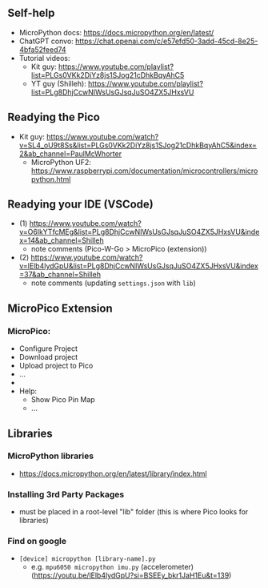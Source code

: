 ## Self-help

- MicroPython docs: https://docs.micropython.org/en/latest/
- ChatGPT convo: https://chat.openai.com/c/e57efd50-3add-45cd-8e25-4bfa52feed74
- Tutorial videos:
  - Kit guy: https://www.youtube.com/playlist?list=PLGs0VKk2DiYz8js1SJog21cDhkBqyAhC5
  - YT guy (Shilleh): https://www.youtube.com/playlist?list=PLg8DhjCcwNIWsUsGJsqJuSO4ZX5JHxsVU

## Readying the Pico

- Kit guy: https://www.youtube.com/watch?v=SL4_oU9t8Ss&list=PLGs0VKk2DiYz8js1SJog21cDhkBqyAhC5&index=2&ab_channel=PaulMcWhorter
  - MicroPython UF2: https://www.raspberrypi.com/documentation/microcontrollers/micropython.html

## Readying your IDE (VSCode)

- (1) https://www.youtube.com/watch?v=O6lkYTfcMEg&list=PLg8DhjCcwNIWsUsGJsqJuSO4ZX5JHxsVU&index=14&ab_channel=Shilleh
  - note comments (Pico-W-Go > MicroPico (extension))
- (2) https://www.youtube.com/watch?v=lElb4lydGpU&list=PLg8DhjCcwNIWsUsGJsqJuSO4ZX5JHxsVU&index=37&ab_channel=Shilleh
  - note comments (updating `settings.json` with `lib`)

## MicroPico Extension

### MicroPico:

- Configure Project
- Download project
- Upload project to Pico
- ...
-
- Help:
  - Show Pico Pin Map
  - ...

## Libraries

### MicroPython libraries

- https://docs.micropython.org/en/latest/library/index.html

### Installing 3rd Party Packages

- must be placed in a root-level "lib" folder (this is where Pico looks for libraries)

### Find on google

- `[device] micropython [library-name].py`
  - e.g. `mpu6050 micropython imu.py` (accelerometer) (https://youtu.be/lElb4lydGpU?si=BSEEy_bkr1JaH1Eu&t=139)
